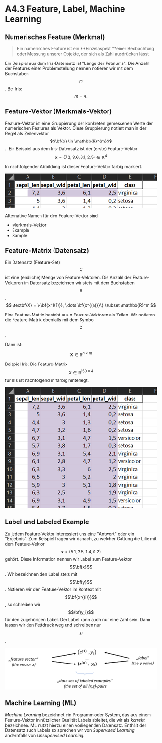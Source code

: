 # A4.3 Feature, Label, Machine Learning



## Numerisches Feature (Merkmal)

> Ein numerisches Feature ist ein **Einzelaspekt **einer Beobachtung oder Messung unserer Objekte, der sich als Zahl ausdrücken lässt.

Ein Beispiel aus dem Iris-Datensatz ist  "Länge der Petalums".  Die Anzahl der Features einer Problemstellung nennen notieren wir mit dem Buchstaben $$m$$. Bei Iris: $$m = 4.$$&#x20;



## Feature-Vektor (Merkmals-Vektor)

Feature-Vektor ist eine Gruppierung der konkreten gemessenen Werte der numerischen Features als Vektor. Diese Gruppierung notiert man in der Regel als Zeilenvektor $$\bf{x} \in \mathbb{R}^{m}$$.&#x20; Ein Beispiel aus dem Iris-Datensatz ist der (erste) Feature-Vektor
$$
\textbf{x}= (7.2, 3.6, 6.1, 2.5 ) \in \mathbb{R}^4
$$

In nachfolgender Abbildung ist dieser Feature-Vektor farbig markiert.

![Feature Vektor](a4.3-feature-matrix.assets/image-20211209145849210.png)



Alternative Namen für den Feature-Vektor sind 

- Merkmals-Vektor
- Example
- Sample





## Feature-Matrix (Datensatz)

Ein Datensatz (Feature-Set) $$X$$ ist eine (endliche) Menge von Feature-Vektoren. Die Anzahl der Feature-Vektoren im Datensatz bezeichnen wir stets mit dem Buchstaben  $$n$$.&#x20;
$$
\textbf{X} = \{\bf{x^{(1)}}, \ldots \bf{x^{(n)}}\} \subset \mathbb{R}^m
$$



Eine Feature-Matrix besteht aus n Feature-Vektoren als Zeilen. Wir notieren die Feature-Matrix ebenfalls mit dem Symbol $$X$$. 

Dann ist:

$$
\textbf{X} \in \mathbb{R}^{n \times m}
$$

Beispiel Iris:  Die Feature-Matrix $$X \in \mathbb{R}^{150 \times 4}$$  für Iris ist nachfolgend in farbig hinterlegt.&#x20;



![Visualisierung der Feature-Matrix](a4.3-feature-matrix.assets/image-20211209141855607.png)



## Label und Labeled Example

Zu jedem Feature-Vektor interessiert uns eine "Antwort"  oder ein "Ergebnis". Zum Beispiel fragen wir danach, zu welcher Gattung die Lilie mit dem Feature-Vektor $$\textbf{x}= (5.1, 3.5, 1.4, 0.2 )$$ gehört. Diese Information nennen wir Label zum Feature-Vektor $$\bf{x}$$. Wir bezeichnen den Label stets mit $$\bf{y}$$. Notieren wir den Feature-Vektor im Kontext mit  $$\bf{x^{(i)}}$$, so schreiben wir $$\bf{y_i}$$ für den zugehörigen Label.  Der Label kann auch nur eine Zahl sein. Dann lassen wir den Fettdruck weg und schreiben nur   $$y_i$$. 



![Feature-Vektor, Label und Dataset](a4.3-feature-matrix.assets/image-20211209150145119.png)





## Machine Learning (ML)

*Machine Learning* bezeichnet ein Programm oder System, das aus einem Feature-Vektor in nützlicher Qualität Labels ableitet, die wir als *korrekt* bezeichnen.  ML nutzt hierzu einen vorliegenden Datensatz. Enthält der Datensatz auch Labels so sprechen wir von *Supervised Learning*, andernfalls von *Unsupervised Learning*. 






